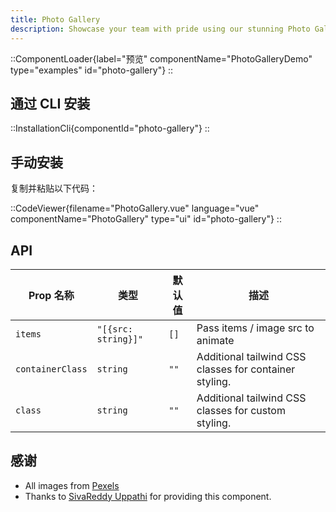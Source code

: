 ```yaml
---
title: Photo Gallery
description: Showcase your team with pride using our stunning Photo Gallery Component.
---
```


::ComponentLoader{label="预览" componentName="PhotoGalleryDemo" type="examples" id="photo-gallery"}
::

## 通过 CLI 安装

::InstallationCli{componentId="photo-gallery"}
::

## 手动安装

复制并粘贴以下代码：

::CodeViewer{filename="PhotoGallery.vue" language="vue" componentName="PhotoGallery" type="ui" id="photo-gallery"}
::

## API

| Prop 名称        | 类型                | 默认值 | 描述                                                   |
| ---------------- | ------------------- | ------ | ------------------------------------------------------ |
| `items`          | `"[{src: string}]"` | `[]`   | Pass items / image src to animate                      |
| `containerClass` | `string`            | `""`   | Additional tailwind CSS classes for container styling. |
| `class`          | `string`            | `""`   | Additional tailwind CSS classes for custom styling.    |

## 感谢

- All images from [Pexels](https://www.pexels.com/@soldiervip/)
- Thanks to [SivaReddy Uppathi](https://github.com/sivareddyuppathi) for providing this component.
